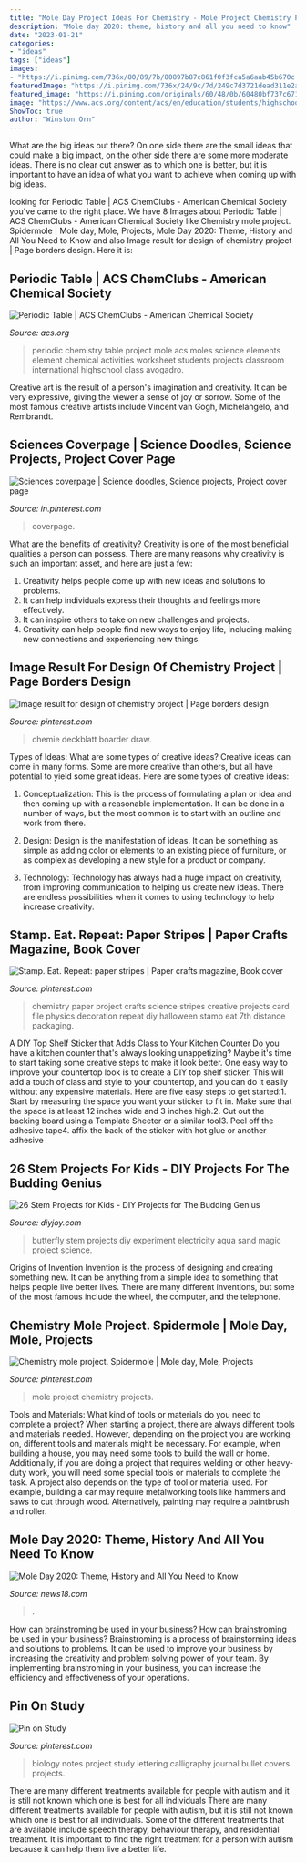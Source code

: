 ```yaml
---
title: "Mole Day Project Ideas For Chemistry - Mole Project Chemistry Projects"
description: "Mole day 2020: theme, history and all you need to know"
date: "2023-01-21"
categories:
- "ideas"
tags: ["ideas"]
images:
- "https://i.pinimg.com/736x/80/89/7b/80897b87c861f0f3fca5a6aab45b670c.jpg"
featuredImage: "https://i.pinimg.com/736x/24/9c/7d/249c7d3721dead311e2a69cba1b78774.jpg"
featured_image: "https://i.pinimg.com/originals/60/48/0b/60480bf737c671eee3f8000a1a3015d9.jpg"
image: "https://www.acs.org/content/acs/en/education/students/highschool/chemistryclubs/activities/periodic-table/_jcr_content/image.scale.small.jpg/1501796338979.jpg"
ShowToc: true
author: "Winston Orn"
---
```



What are the big ideas out there?
On one side there are the small ideas that could make a big impact, on the other side there are some more moderate ideas. There is no clear cut answer as to which one is better, but it is important to have an idea of what you want to achieve when coming up with big ideas.

	

		
looking for Periodic Table | ACS ChemClubs - American Chemical Society you've came to the right place. We have 8 Images about Periodic Table | ACS ChemClubs - American Chemical Society like Chemistry mole project. Spidermole | Mole day, Mole, Projects, Mole Day 2020: Theme, History and All You Need to Know and also Image result for design of chemistry project | Page borders design. Here it is:
		
    
## Periodic Table | ACS ChemClubs - American Chemical Society

<img loading=lazy src="https://www.acs.org/content/acs/en/education/students/highschool/chemistryclubs/activities/periodic-table/_jcr_content/image.scale.small.jpg/1501796338979.jpg" onerror="this.onerror=null;this.src='https://tse2.mm.bing.net/th?id=OIP.fcZygQ10jVuhfXJSwTcucQHaE8&amp;pid=15.1';" alt="Periodic Table | ACS ChemClubs - American Chemical Society">

_Source: acs.org_

>periodic chemistry table project mole acs moles science elements element chemical activities worksheet students projects classroom international highschool class avogadro. 

	

Creative art is the result of a person's imagination and creativity. It can be very expressive, giving the viewer a sense of joy or sorrow. Some of the most famous creative artists include Vincent van Gogh, Michelangelo, and Rembrandt.

    
## Sciences Coverpage | Science Doodles, Science Projects, Project Cover Page

<img loading=lazy src="https://i.pinimg.com/736x/54/c1/fe/54c1fefa93979c9c14556b22f4e3b658.jpg" onerror="this.onerror=null;this.src='https://tse3.mm.bing.net/th?id=OIP.gc3eUoFcymQBfBXCthhyMQHaNK&amp;pid=15.1';" alt="Sciences coverpage | Science doodles, Science projects, Project cover page">

_Source: in.pinterest.com_

>coverpage. 

	

What are the benefits of creativity?
Creativity is one of the most beneficial qualities a person can possess. There are many reasons why creativity is such an important asset, and here are just a few: 
1. Creativity helps people come up with new ideas and solutions to problems. 
2. It can help individuals express their thoughts and feelings more effectively.
3. It can inspire others to take on new challenges and projects.
4. Creativity can help people find new ways to enjoy life, including making new connections and experiencing new things.

    
## Image Result For Design Of Chemistry Project | Page Borders Design

<img loading=lazy src="https://i.pinimg.com/736x/24/9c/7d/249c7d3721dead311e2a69cba1b78774.jpg" onerror="this.onerror=null;this.src='https://tse2.mm.bing.net/th?id=OIP.ZFgpwxOhmupFIV19ab9NzAAAAA&amp;pid=15.1';" alt="Image result for design of chemistry project | Page borders design">

_Source: pinterest.com_

>chemie deckblatt boarder draw. 

	

Types of Ideas: What are some types of creative ideas?
Creative ideas can come in many forms. Some are more creative than others, but all have potential to yield some great ideas. Here are some types of creative ideas:
1. Conceptualization: This is the process of formulating a plan or idea and then coming up with a reasonable implementation. It can be done in a number of ways, but the most common is to start with an outline and work from there.

2. Design: Design is the manifestation of ideas. It can be something as simple as adding color or elements to an existing piece of furniture, or as complex as developing a new style for a product or company.

3. Technology: Technology has always had a huge impact on creativity, from improving communication to helping us create new ideas. There are endless possibilities when it comes to using technology to help increase creativity.


    
## Stamp. Eat. Repeat: Paper Stripes | Paper Crafts Magazine, Book Cover

<img loading=lazy src="https://i.pinimg.com/originals/50/b1/78/50b178ad5deb782085ed9b32cc15537e.jpg" onerror="this.onerror=null;this.src='https://tse2.mm.bing.net/th?id=OIP.rEf23rtyoJNo7X4D0jsEUAHaJ4&amp;pid=15.1';" alt="Stamp. Eat. Repeat: paper stripes | Paper crafts magazine, Book cover">

_Source: pinterest.com_

>chemistry paper project crafts science stripes creative projects card file physics decoration repeat diy halloween stamp eat 7th distance packaging. 

	

A DIY Top Shelf Sticker that Adds Class to Your Kitchen Counter
Do you have a kitchen counter that's always looking unappetizing? Maybe it's time to start taking some creative steps to make it look better. One easy way to improve your countertop look is to create a DIY top shelf sticker. This will add a touch of class and style to your countertop, and you can do it easily without any expensive materials. Here are five easy steps to get started:1. Start by measuring the space you want your sticker to fit in. Make sure that the space is at least 12 inches wide and 3 inches high.2. Cut out the backing board using a Template Sheeter or a similar tool3. Peel off the adhesive tape4. affix the back of the sticker with hot glue or another adhesive
    
## 26 Stem Projects For Kids - DIY Projects For The Budding Genius

<img loading=lazy src="https://diyjoy.com/wp-content/uploads/2017/05/Static-Electricity-Butterfly-Experiment.jpg" onerror="this.onerror=null;this.src='https://tse3.mm.bing.net/th?id=OIP.4d7T8g8PW3kpVCWcuNmkQQHaLM&amp;pid=15.1';" alt="26 Stem Projects for Kids - DIY Projects for The Budding Genius">

_Source: diyjoy.com_

>butterfly stem projects diy experiment electricity aqua sand magic project science. 

	

Origins of Invention
Invention is the process of designing and creating something new. It can be anything from a simple idea to something that helps people live better lives. There are many different inventions, but some of the most famous include the wheel, the computer, and the telephone.

    
## Chemistry Mole Project. Spidermole | Mole Day, Mole, Projects

<img loading=lazy src="https://i.pinimg.com/736x/80/89/7b/80897b87c861f0f3fca5a6aab45b670c.jpg" onerror="this.onerror=null;this.src='https://tse1.mm.bing.net/th?id=OIP.Pasqwn6vpSXE_CKCnNT24QHaNK&amp;pid=15.1';" alt="Chemistry mole project. Spidermole | Mole day, Mole, Projects">

_Source: pinterest.com_

>mole project chemistry projects. 

	

Tools and Materials: What kind of tools or materials do you need to complete a project?
When starting a project, there are always different tools and materials needed. However, depending on the project you are working on, different tools and materials might be necessary.  For example, when building a house, you may need some tools to build the wall or home.  Additionally, if you are doing a project that requires welding or other heavy-duty work, you will need some special tools or materials to complete the task.   A project also depends on the type of tool or material used. For example, building a car may require metalworking tools like hammers and saws to cut through wood. Alternatively, painting may require a paintbrush and roller.

    
## Mole Day 2020: Theme, History And All You Need To Know

<img loading=lazy src="https://images.news18.com/ibnlive/uploads/2020/10/1603432460_mole-day-1.jpg" onerror="this.onerror=null;this.src='https://tse1.mm.bing.net/th?id=OIP.fe-PkSRk9ChHmf32Pw5PmAHaE8&amp;pid=15.1';" alt="Mole Day 2020: Theme, History and All You Need to Know">

_Source: news18.com_

>. 

	

How can brainstroming be used in your business?
How can brainstroming be used in your business? Brainstroming is a process of brainstorming ideas and solutions to problems. It can be used to improve your business by increasing the creativity and problem solving power of your team. By implementing brainstroming in your business, you can increase the efficiency and effectiveness of your operations.

    
## Pin On Study

<img loading=lazy src="https://i.pinimg.com/originals/60/48/0b/60480bf737c671eee3f8000a1a3015d9.jpg" onerror="this.onerror=null;this.src='https://tse3.mm.bing.net/th?id=OIP.x6cz9Qm9FpCsHrMIJZb3RgHaJ4&amp;pid=15.1';" alt="Pin on Study">

_Source: pinterest.com_

>biology notes project study lettering calligraphy journal bullet covers projects. 

	

There are many different treatments available for people with autism and it is still not known which one is best for all individuals
There are many different treatments available for people with autism, but it is still not known which one is best for all individuals. Some of the different treatments that are available include speech therapy, behaviour therapy, and residential treatment. It is important to find the right treatment for a person with autism because it can help them live a better life.

